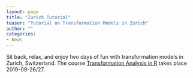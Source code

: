```yaml
---
layout: page
title: "Zurich Tutorial"
teaser: "Tutorial on Transformation Models in Zurich"
author: ""
categories:
- News 
---
```

Sit back, relax, and enjoy two days of fun with transformation models in
Zurich, Switzerland. The course [Transformation Analysis in
R](https://www.zhrcourses.uzh.ch/de/programm2019/Transform.html)
takes place 2019-09-26/27.
